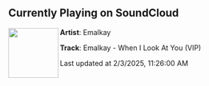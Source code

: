 ## Currently Playing on SoundCloud

[<img align="left" width="100" src="https://i1.sndcdn.com/artworks-5JpsyPdNuFTKnFOy-NgqViA-t500x500.jpg">](https://soundcloud.com/ukf/emalkay-when-i-look-at-you-vip)

**Artist**: Emalkay 

**Track**: Emalkay - When I Look At You (VIP)

Last updated at 2/3/2025, 11:26:00 AM
